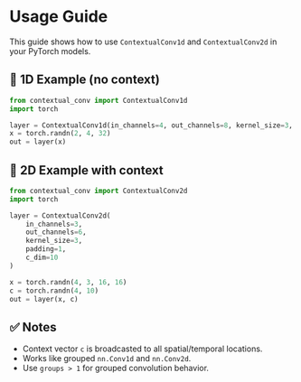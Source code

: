 # Usage Guide

This guide shows how to use `ContextualConv1d` and `ContextualConv2d` in your PyTorch models.

## 🔧 1D Example (no context)

```python
from contextual_conv import ContextualConv1d
import torch

layer = ContextualConv1d(in_channels=4, out_channels=8, kernel_size=3, padding=1)
x = torch.randn(2, 4, 32)
out = layer(x)
```

## 🔧 2D Example with context

```python
from contextual_conv import ContextualConv2d
import torch

layer = ContextualConv2d(
    in_channels=3,
    out_channels=6,
    kernel_size=3,
    padding=1,
    c_dim=10
)

x = torch.randn(4, 3, 16, 16)
c = torch.randn(4, 10)
out = layer(x, c)
```

## ✅ Notes

- Context vector `c` is broadcasted to all spatial/temporal locations.
- Works like grouped `nn.Conv1d` and `nn.Conv2d`.
- Use `groups > 1` for grouped convolution behavior.
